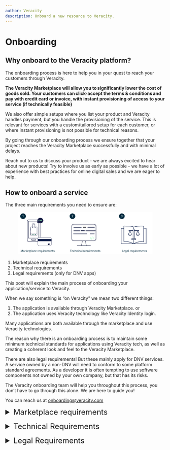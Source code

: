 ```yaml
---
author: Veracity
description: Onboard a new resource to Veracity.
---
```


# Onboarding

## Why onboard to the Veracity platform?

The onboarding process is here to help you in your quest to reach your customers through Veracity.

**The Veracity Marketplace will allow you to significantly lower the cost of goods sold. Your customers can click-accept the terms & conditions and pay with credit card or invoice, with instant provisioning of access to your service (if technically feasible)**  

We also offer simple setups where you list your product and Veracity handles payment, but you handle the provisioning of the service. This is relevant for services with a custom/tailored setup for each customer, or where instant provisioning is not possible for technical reasons. 

By going through our onboarding process we ensure together that your project reaches the Veracity Marketplace successfully and with minimal delays. 

Reach out to us to discuss your product - we are always excited to hear about new products! Try to involve us as early as possible - we have a lot of experience with best practices for online digital sales and we are eager to help.

## How to onboard a service

The three main requirements you need to ensure are:

<figure>
	<img src="assets/generalReq.png"/>
</figure>


1. Marketplace requirements
2. Technical requirements
3. Legal requirements (only for DNV apps) 

This post will explain the main process of onboarding your application/service to Veracity. 

When we say something is “on Veracity” we mean two different things:
1. The application is available through Veracity Marketplace.
   or
2. The application uses Veracity technology like Veracity Identity login. 

Many applications are both available through the marketplace and use Veracity technologies. 

The reason why there is an onboarding process is to maintain some minimum technical standards for applications using Veracity tech, as well as creating a coherent look and feel to the Veracity Marketplace.  

There are also legal requirements! But these mainly apply for DNV services. A service owned by a non-DNV will need to conform to some platform standard agreements. As a developer it is often tempting to use software components not owned by your own company, but that has its risks. 

The Veracity onboarding team will help you throughout this process, you don’t have to go through this alone. We are here to guide you!

You can reach us at  [onboarding@veracity.com](mailto:onboarding@veracity.com)

<details>
   <summary style="font-size: 24px; cursor: pointer; margin-bottom: 16px">Marketplace requirements</summary>

<span class="h2">Marketplace requirements:</span>

There are some strict limits on what you can do on your own Veracity Marketplace page. 
See more details here:

<span class="h2">[Marketplace - Service presentation](https://developer.veracity.com/services/marketplace)</span>

Learn about the Veracity marketplace

<figure>
	<img src="assets/marketplaceReq.jpg"/>
</figure>

1. Fill out the form. TODO: link
2. Choose some images for your page. TODO: images
3. Send to Veracity.
4. Veracity will construct and draft your page.

We also have the option for self-service of the marketplace pages after the initial draft has been created. Let us know if you’d like access to the self-service tool. 
We’ll iterate together on your marketplace page until you are happy.

Recommendations:
- Keep in mind that not all existing business models work well with online digital sales.
- It does not make sense to cram 47 different product variants on a single marketplace page.
- Keep it to 3-4 product variants maximum, with the option for a “contact us to learn more” approach for more complex variants.
- It is common for 1 or 2 of your product variants to represent a vast majority of your sales - focus on these variants!
- Think about the product variants you see in your daily life online - be it on Netflix, Spotify or any other digital platform.
- Make it easy for your customers to buy! Limit the amount of choices, and make it super clear to your customer what it is they are purchasing.
</details>

<details>
   <summary style="font-size: 24px; cursor: pointer; margin-bottom: 16px">Technical Requirements</summary>
<span class="h2">Tech requirements are found here:</span>

<span class="h2">[Onboarding your service to Veracity - technical requirements](https://developer.veracity.com/article/veracity-technical-requirements)</span>

<figure>
	<img src="assets/technicalReq.png"/>
</figure>

1. You have to call the Policy API endpoint. This enforces terms-acceptance for users.
2. Users who have not accepted the latest terms & conditions should not be allowed into your app if they use their Veracity account for login.
3. You have to display a logout button.
4. Your app must support different browsers.
5. And you have to think about what sort of data you are storing. If you are storing personal data, then some additional requirements kick in.
</details>


<details>
   <summary style="font-size: 24px; cursor: pointer; margin-bottom: 16px">Legal Requirements</summary>
<span class="h2">Legal requirements  summarized (only relevant for DNV apps):</span>

All DNV-owned apps need their own set of terms & conditions to provide a legal framework which follows DNV contracting principles. It is important with a tailor made set of terms and conditions for each service to capture legal risks unique for _your_ service.

<figure>
	<img src="assets/legalReq.png"/>
</figure>

We are interested in three main topics: 

1. You need to ensure that you have updated agreements for use of intellectual property not owned by DNV.
2. You need to ensure that you are up to date on GDPR requirements.
3. You have to read the license text.

We’ll ask the following questions:
- Are you using any 3rd party data?
- Are you using any 3rd party components?
- Do you have contracts in place regulating your use of this 3rd party stuff?
- Are you using open source components, and if so, have you looked at the licenses regulating your use of these components? Licenses like GPL and LGPL can contain clauses which can restrict DNV’s ability to sell the product and use of these licenses must be reviewed together with the Veracity onboarding team.
- Have you implemented cookie-consent if it is a webapp? 
And if you are storing personal data, we have to inform our users!

So you have to tell the lawyers so they can create good service-specific terms & conditions for your service. 

We recommend using Snyk to get a good overview of the licenses for your software components (“dependencies”).

**Always read the license text.** They are often quite short, so not a lot of effort. 
There are three categories of open sources licenses you should be aware of: 

1. Permissive licenses, like MIT, Unlicense, Apache 2.0. Permissive licenses are rarely problematic.
2. Hybrids/weak copyleft, like MPL 2.0, LGPL. You must read the license text very carefully in the context of your usage of the dependency. These can create problems if you are not careful, but they are often unproblematic.
3. Copyleft, like GPL and EUPL. These are often problematic and should be avoided. Do your utmost to use another dependency with a more permissive license. If you cannot remove them you must read the license text carefully. Different copyleft licenses may have mutually exclusive requirements, so having two or more copyleft licenses might make your app impossible to legally distribute.

Some public resources concerning licenses:

[Overview with description of most common licenses](https://choosealicense.com/licenses/)

[Table view of common licenses. Rule of thumb: The more blue dots, the more problematic the license.](https://choosealicense.com/appendix/)

[Another resource with overview of licenses](https://opensource.org/licenses)

DNV has good relations with our suppliers of software and components, but some of these contracts are ageing. An example would be a valid contract that allows DNV to use a software in exchange for royalties, however the agreements explicitly lists floppy disks or CD-ROM as the distribution method of the software. That doesn’t support DNV’s preferred delivery model today, and we need to update contracts like these even if both DNV and the software supplier are happy with the status quo. 
</details>
